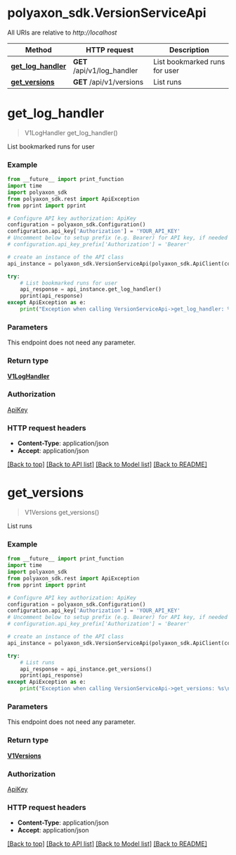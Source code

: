 # polyaxon_sdk.VersionServiceApi

All URIs are relative to *http://localhost*

Method | HTTP request | Description
------------- | ------------- | -------------
[**get_log_handler**](VersionServiceApi.md#get_log_handler) | **GET** /api/v1/log_handler | List bookmarked runs for user
[**get_versions**](VersionServiceApi.md#get_versions) | **GET** /api/v1/versions | List runs


# **get_log_handler**
> V1LogHandler get_log_handler()

List bookmarked runs for user

### Example
```python
from __future__ import print_function
import time
import polyaxon_sdk
from polyaxon_sdk.rest import ApiException
from pprint import pprint

# Configure API key authorization: ApiKey
configuration = polyaxon_sdk.Configuration()
configuration.api_key['Authorization'] = 'YOUR_API_KEY'
# Uncomment below to setup prefix (e.g. Bearer) for API key, if needed
# configuration.api_key_prefix['Authorization'] = 'Bearer'

# create an instance of the API class
api_instance = polyaxon_sdk.VersionServiceApi(polyaxon_sdk.ApiClient(configuration))

try:
    # List bookmarked runs for user
    api_response = api_instance.get_log_handler()
    pprint(api_response)
except ApiException as e:
    print("Exception when calling VersionServiceApi->get_log_handler: %s\n" % e)
```

### Parameters
This endpoint does not need any parameter.

### Return type

[**V1LogHandler**](V1LogHandler.md)

### Authorization

[ApiKey](../README.md#ApiKey)

### HTTP request headers

 - **Content-Type**: application/json
 - **Accept**: application/json

[[Back to top]](#) [[Back to API list]](../README.md#documentation-for-api-endpoints) [[Back to Model list]](../README.md#documentation-for-models) [[Back to README]](../README.md)

# **get_versions**
> V1Versions get_versions()

List runs

### Example
```python
from __future__ import print_function
import time
import polyaxon_sdk
from polyaxon_sdk.rest import ApiException
from pprint import pprint

# Configure API key authorization: ApiKey
configuration = polyaxon_sdk.Configuration()
configuration.api_key['Authorization'] = 'YOUR_API_KEY'
# Uncomment below to setup prefix (e.g. Bearer) for API key, if needed
# configuration.api_key_prefix['Authorization'] = 'Bearer'

# create an instance of the API class
api_instance = polyaxon_sdk.VersionServiceApi(polyaxon_sdk.ApiClient(configuration))

try:
    # List runs
    api_response = api_instance.get_versions()
    pprint(api_response)
except ApiException as e:
    print("Exception when calling VersionServiceApi->get_versions: %s\n" % e)
```

### Parameters
This endpoint does not need any parameter.

### Return type

[**V1Versions**](V1Versions.md)

### Authorization

[ApiKey](../README.md#ApiKey)

### HTTP request headers

 - **Content-Type**: application/json
 - **Accept**: application/json

[[Back to top]](#) [[Back to API list]](../README.md#documentation-for-api-endpoints) [[Back to Model list]](../README.md#documentation-for-models) [[Back to README]](../README.md)

